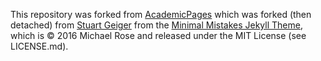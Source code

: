 This repository was forked from [AcademicPages](https://github.com/academicpages/academicpages.github.io) which was forked (then detached) from [Stuart Geiger](https://github.com/staeiou) from the [Minimal Mistakes Jekyll Theme](https://mmistakes.github.io/minimal-mistakes/), which is © 2016 Michael Rose and released under the MIT License (see LICENSE.md).